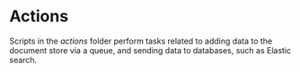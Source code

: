 # Actions

Scripts in the *actions* folder perform tasks related to adding data to the document store via a queue, and sending data to databases, such as Elastic search.
